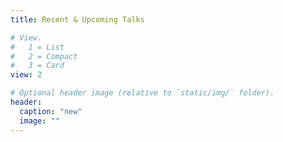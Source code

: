 ```yaml
---
title: Recent & Upcoming Talks

# View.
#   1 = List
#   2 = Compact
#   3 = Card
view: 2

# Optional header image (relative to `static/img/` folder).
header:
  caption: "new"
  image: ""
---
```

